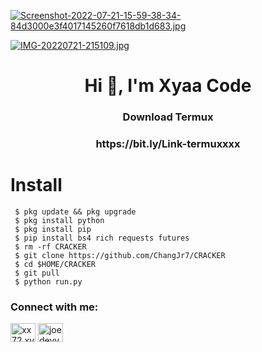 
[![Screenshot-2022-07-21-15-59-38-34-84d3000e3f4017145260f7618db1d683.jpg](https://i.postimg.cc/Znkm4cPv/Screenshot-2022-07-21-15-59-38-34-84d3000e3f4017145260f7618db1d683.jpg)](https://postimg.cc/sQJqJ5N3)

[![IMG-20220721-215109.jpg](https://i.postimg.cc/pd5mng9j/IMG-20220721-215109.jpg)](https://postimg.cc/R39SkpLC)

<h1 align="center">Hi 👋, I'm Xyaa Code</h1>
<h3 align="center">Download Termux</h3>
<h3 align="center">https://bit.ly/Link-termuxxxx</h3>


# Install

     $ pkg update && pkg upgrade
     $ pkg install python
     $ pkg install pip
     $ pip install bs4 rich requests futures
     $ rm -rf CRACKER
     $ git clone https://github.com/ChangJr7/CRACKER
     $ cd $HOME/CRACKER
     $ git pull
     $ python run.py


<h3 align="left">Connect with me:</h3>
<p align="left">
<a href="http://wa.me/+16143244921" target="blank"><img align="center" src="https://raw.githubusercontent.com/rahuldkjain/github-profile-readme-generator/master/src/images/icons/Social/whatsapp.svg" alt="xx72.xvv2050" height="30" width="40" /></a>
<a href="https://www.facebook.com/xyaa.codee.2050" target="blank"><img align="center" src="https://raw.githubusercontent.com/rahuldkjain/github-profile-readme-generator/master/src/images/icons/Social/facebook.svg" alt="joedevv2k_" height="30" width="40" /></a>
</p>


